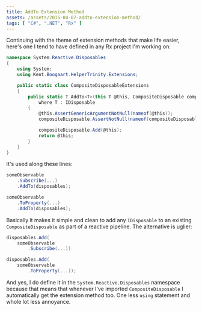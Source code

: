 ```yaml
---
title: AddTo Extension Method
assets: /assets/2015-04-07-addto-extension-method/
tags: [ "C#", ".NET", "Rx" ]
---
```

Continuing with the theme of extension methods that make life easier, here's one I tend to have defined in any Rx project I'm working on:

```csharp
namespace System.Reactive.Disposables
{
    using System;
    using Kent.Boogaart.HelperTrinity.Extensions;

    public static class CompositeDisposableExtensions
    {
        public static T AddTo<T>(this T @this, CompositeDisposable compositeDisposable)
            where T : IDisposable
        {
            @this.AssertGenericArgumentNotNull(nameof(@this));
            compositeDisposable.AssertNotNull(nameof(compositeDisposable));

            compositeDisposable.Add(@this);
            return @this;
        }
    }
}
```

It's used along these lines:

```csharp
someObservable
    .Subscribe(...)
    .AddTo(disposables);

someObservable
    .ToProperty(...)
    .AddTo(disposables);
```

Basically it makes it simple and clean to add any `IDisposable` to an existing `CompositeDisposable` as part of a reactive pipeline. The alternative is uglier:

```csharp
disposables.Add(
    someObservable
        .Subscribe(...))

disposables.Add(
	someObservable
	    .ToProperty(...));
```

And yes, I do define it in the `System.Reactive.Disposables` namespace because that means that whenever I've imported `CompositeDisposable` I automatically get the extension method too. One less `using` statement and whole lot less annoyance.